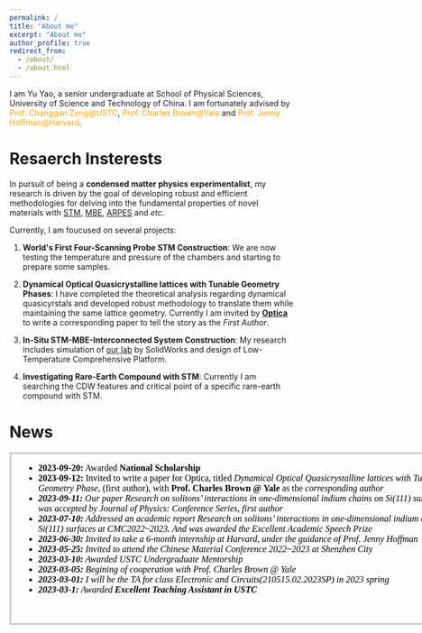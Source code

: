```yaml
---
permalink: /
title: "About me"
excerpt: "About me"
author_profile: true
redirect_from: 
  - /about/
  - /about.html
---
```

I am Yu Yao, a senior undergraduate at <a href="http://en.physics.ustc.edu.cn/mainm.htm" style="text-decoration: none;">School of Physical Sciences</a>, <a href="https://en.ustc.edu.cn/" style="text-decoration: none;">University of Science and Technology of China</a>.
I am fortunately advised by <a href="http://www.hfnl.ustc.edu.cn/detail?id=11337" style="text-decoration: none; color: orange;">Prof. Changgan Zeng@USTC</a>, <a href="https://physics.yale.edu/people/charles-brown" style="text-decoration: none; color: orange;">Prof. Charles Brown@Yale</a> and <a href="https://www.physics.harvard.edu/people/facpages/hoffman" style="text-decoration: none; color: orange;">Prof. Jenny Hoffman@Harvard</a>.


<!--
在上面的示例中，我添加了`text-decoration: none;`到`<a>`标签的`style`属性中，以去掉链接的下划线。这将使链接文本没有下划线。您可以根据需要调整颜色和其他样式属性。
I am Yu Yao, a senior undergraduate at [School of Physical Sciences](http://en.physics.ustc.edu.cn/mainm.htm), [University of Science and Technology of China](https://en.ustc.edu.cn/).
I am fortunately advised by <a href="http://www.hfnl.ustc.edu.cn/detail?id=11337" style="color: orange; text-decoration: none;">Prof. Changgan Zeng@USTC</a>, <a href="https://physics.yale.edu/people/charles-brown" style="color: orange; text-decoration: none;">Prof. Charles Brown@Yale</a>, and <a href="https://www.physics.harvard.edu/people/facpages/hoffman" style="color: orange; text-decoration: none;">Prof. Jenny Hoffman@Harvard</a>.

This is the front page of a website that is powered by the [academicpages template](https://github.com/academicpages/academicpages.github.io) and hosted on GitHub pages. [GitHub pages](https://pages.github.com) is a free service in which websites are built and hosted from code and data stored in a GitHub repository, automatically updating when a new commit is made to the respository. This template was forked from the [Minimal Mistakes Jekyll Theme](https://mmistakes.github.io/minimal-mistakes/) created by Michael Rose, and then extended to support the kinds of content that academics have: publications, talks, teaching, a portfolio, blog posts, and a dynamically-generated CV. You can fork [this repository](https://github.com/academicpages/academicpages.github.io) right now, modify the configuration and markdown files, add your own PDFs and other content, and have your own site for free, with no ads! An older version of this template powers my own personal website at [stuartgeiger.com](http://stuartgeiger.com), which uses [this Github repository](https://github.com/staeiou/staeiou.github.io).\
-->


Resaerch Insterests
======
In pursuit of being a **condensed matter physics experimentalist**, my research is driven by the goal of developing robust and efficient methodologies for delving into the fundamental properties of novel materials with [STM](https://en.wikipedia.org/wiki/Scanning_tunneling_microscope), [MBE](https://en.wikipedia.org/wiki/Molecular-beam_epitaxy), [ARPES](https://en.wikipedia.org/wiki/Angle-resolved_photoemission_spectroscopy#) and *etc*.

Currently, I am foucused on several projects:

1. **World's First Four-Scanning Probe STM Construction**: We are now testing the temperature and pressure of the chambers and starting to prepare some samples.

2. **Dynamical Optical Quasicrystalline lattices with Tunable Geometry Phases**: I have completed the theoretical analysis regarding dynamical quasicyrstals and developed robust methodology to translate them while maintaining the same lattice geometry. Currently I am invited by [**Optica**](https://www.optica.org/) to write a corresponding paper to tell the story as the *First Author*.

3. **In-Situ STM-MBE-Interconnected System Construction**: My research includes simulation of [our lab](http://staff.ustc.edu.cn/~huiz/index.html) by SolidWorks and design of Low-Temperature Comprehensive Platform. 

4. **Investigating Rare-Earth Compound with STM**: Currently I am searching the CDW features and critical point of a specific rare-earth compound with STM.


News
======
<iframe style="border: 3px solid #ccc; overflow-y: scroll; height: 300px; width: 800px; " srcdoc="
  <ul>
  <li><strong>2023-09-20:</strong> Awarded <strong>National Scholarship</strong></li>
    <li><strong>2023-09-12:</strong> Invited to write a paper for </strong>Optica</strong>, titled <em>Dynamical Optical Quasicrystalline lattices with Tunable Geometry Phase</em>, </strong>(first author)</strong>, with <strong>Prof. Charles Brown @ Yale</strong> as the <em>corresponding author<em></li>
    <li><strong>2023-09-11:</strong> Our paper <em>Research on solitons’ interactions in one-dimensional indium chains on Si(111) surfaces</em> was accepted by <em>Journal of Physics: Conference Series</em>, </strong>first author</strong> </li>
   <li><strong>2023-07-10:</strong> Addressed an academic report <em>Research on solitons’ interactions in one-dimensional indium chains on Si(111) surfaces</em> at CMC2022~2023. And was awarded the </strong>Excellent Academic Speech Prize</strong> </li>
<li><strong>2023-06-30:</strong> Invited to take a 6-month internship at </strong>Harvard</strong>, under the guidance of </strong>Prof. Jenny Hoffman</strong></li>
     <li><strong>2023-05-25:</strong> Invited to attend the <em>Chinese Material Conference 2022~2023 <em>at Shenzhen City</li>
     <li><strong>2023-03-10:</strong> Awarded <em>USTC Undergraduate Mentorship</em></li>
<li><strong>2023-03-05:</strong> Begining of cooperation with Prof. Charles Brown @ Yale</strong></li>
   <li><strong>2023-03-01:</strong> I will be the TA for class <em>Electronic and Circuits(210515.02.2023SP)</em> in 2023 spring</li>
  <li><strong>2023-03-1:</strong> Awarded <strong>Excellent Teaching Assistant in USTC</strong></li>
    <!-- MORE -->
  </ul>
"></iframe>

